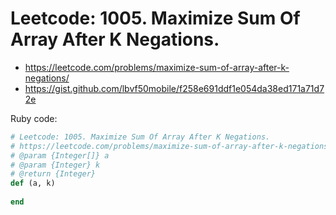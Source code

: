# Leetcode: 1005. Maximize Sum Of Array After K Negations.

- https://leetcode.com/problems/maximize-sum-of-array-after-k-negations/
- https://gist.github.com/lbvf50mobile/f258e691ddf1e054da38ed171a71d72e

Ruby code: 
```Ruby
# Leetcode: 1005. Maximize Sum Of Array After K Negations.
# https://leetcode.com/problems/maximize-sum-of-array-after-k-negations/
# @param {Integer[]} a
# @param {Integer} k
# @return {Integer}
def (a, k)
    
end
```